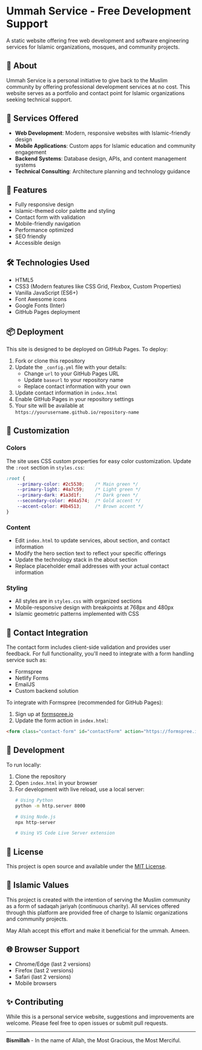 # Ummah Service - Free Development Support

A static website offering free web development and software engineering services for Islamic organizations, mosques, and community projects.

## 🌟 About

Ummah Service is a personal initiative to give back to the Muslim community by offering professional development services at no cost. This website serves as a portfolio and contact point for Islamic organizations seeking technical support.

## 🚀 Services Offered

- **Web Development**: Modern, responsive websites with Islamic-friendly design
- **Mobile Applications**: Custom apps for Islamic education and community engagement
- **Backend Systems**: Database design, APIs, and content management systems
- **Technical Consulting**: Architecture planning and technology guidance

## 📱 Features

- Fully responsive design
- Islamic-themed color palette and styling
- Contact form with validation
- Mobile-friendly navigation
- Performance optimized
- SEO friendly
- Accessible design

## 🛠️ Technologies Used

- HTML5
- CSS3 (Modern features like CSS Grid, Flexbox, Custom Properties)
- Vanilla JavaScript (ES6+)
- Font Awesome icons
- Google Fonts (Inter)
- GitHub Pages deployment

## 📦 Deployment

This site is designed to be deployed on GitHub Pages. To deploy:

1. Fork or clone this repository
2. Update the `_config.yml` file with your details:
   - Change `url` to your GitHub Pages URL
   - Update `baseurl` to your repository name
   - Replace contact information with your own
3. Update contact information in `index.html`
4. Enable GitHub Pages in your repository settings
5. Your site will be available at `https://yourusername.github.io/repository-name`

## 🎨 Customization

### Colors
The site uses CSS custom properties for easy color customization. Update the `:root` section in `styles.css`:

```css
:root {
    --primary-color: #2c5530;    /* Main green */
    --primary-light: #4a7c59;    /* Light green */
    --primary-dark: #1a3d1f;     /* Dark green */
    --secondary-color: #d4a574;  /* Gold accent */
    --accent-color: #8b4513;     /* Brown accent */
}
```

### Content
- Edit `index.html` to update services, about section, and contact information
- Modify the hero section text to reflect your specific offerings
- Update the technology stack in the about section
- Replace placeholder email addresses with your actual contact information

### Styling
- All styles are in `styles.css` with organized sections
- Mobile-responsive design with breakpoints at 768px and 480px
- Islamic geometric patterns implemented with CSS

## 📧 Contact Integration

The contact form includes client-side validation and provides user feedback. For full functionality, you'll need to integrate with a form handling service such as:

- Formspree
- Netlify Forms
- EmailJS
- Custom backend solution

To integrate with Formspree (recommended for GitHub Pages):

1. Sign up at [formspree.io](https://formspree.io)
2. Update the form action in `index.html`:
```html
<form class="contact-form" id="contactForm" action="https://formspree.io/f/YOUR_FORM_ID" method="POST">
```

## 🔧 Development

To run locally:

1. Clone the repository
2. Open `index.html` in your browser
3. For development with live reload, use a local server:
   ```bash
   # Using Python
   python -m http.server 8000
   
   # Using Node.js
   npx http-server
   
   # Using VS Code Live Server extension
   ```

## 📄 License

This project is open source and available under the [MIT License](LICENSE).

## 🤲 Islamic Values

This project is created with the intention of serving the Muslim community as a form of sadaqah jariyah (continuous charity). All services offered through this platform are provided free of charge to Islamic organizations and community projects.

May Allah accept this effort and make it beneficial for the ummah. Ameen.

## 🌐 Browser Support

- Chrome/Edge (last 2 versions)
- Firefox (last 2 versions)
- Safari (last 2 versions)
- Mobile browsers

## ✨ Contributing

While this is a personal service website, suggestions and improvements are welcome. Please feel free to open issues or submit pull requests.

---

**Bismillah** - In the name of Allah, the Most Gracious, the Most Merciful.